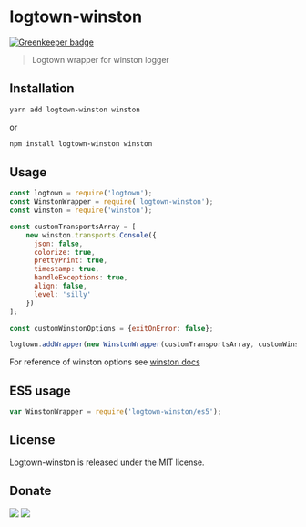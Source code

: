 # logtown-winston

[![Greenkeeper badge](https://badges.greenkeeper.io/logtown/logtown-winston.svg)](https://greenkeeper.io/)

> Logtown wrapper for winston logger 

## Installation

```bash
yarn add logtown-winston winston 
```

or 

```bash
npm install logtown-winston winston
```

## Usage

```javascript
const logtown = require('logtown');
const WinstonWrapper = require('logtown-winston');
const winston = require('winston');

const customTransportsArray = [
    new winston.transports.Console({
      json: false,
      colorize: true,
      prettyPrint: true,
      timestamp: true,
      handleExceptions: true,
      align: false,
      level: 'silly'
    })
];

const customWinstonOptions = {exitOnError: false};

logtown.addWrapper(new WinstonWrapper(customTransportsArray, customWinstonOptions));
```

For reference of winston options see [winston docs](https://github.com/winstonjs/winston)

## ES5 usage

```javascript
var WinstonWrapper = require('logtown-winston/es5');
```

## License

Logtown-winston is released under the MIT license.

## Donate

[![](https://img.shields.io/badge/patreon-donate-yellow.svg)](https://www.patreon.com/red_rabbit)
[![](https://img.shields.io/badge/flattr-donate-yellow.svg)](https://flattr.com/profile/red_rabbit)

